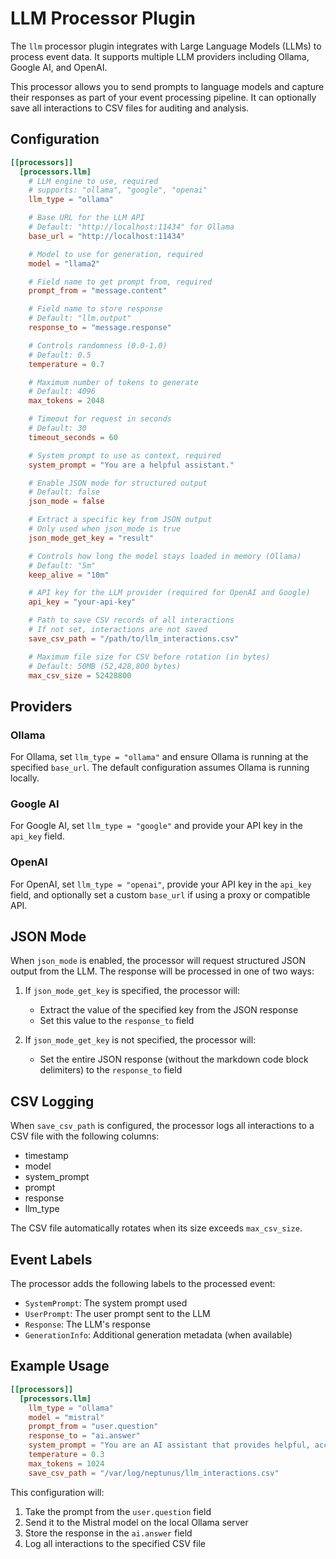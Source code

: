 # LLM Processor Plugin

The `llm` processor plugin integrates with Large Language Models (LLMs) to process event data. It supports multiple LLM providers including Ollama, Google AI, and OpenAI.

This processor allows you to send prompts to language models and capture their responses as part of your event processing pipeline. It can optionally save all interactions to CSV files for auditing and analysis.

## Configuration

```toml
[[processors]]
  [processors.llm]
    # LLM engine to use, required
    # supports: "ollama", "google", "openai"
    llm_type = "ollama"

    # Base URL for the LLM API
    # Default: "http://localhost:11434" for Ollama
    base_url = "http://localhost:11434"

    # Model to use for generation, required
    model = "llama2"

    # Field name to get prompt from, required
    prompt_from = "message.content"

    # Field name to store response
    # Default: "llm.output"
    response_to = "message.response"

    # Controls randomness (0.0-1.0)
    # Default: 0.5
    temperature = 0.7

    # Maximum number of tokens to generate
    # Default: 4096
    max_tokens = 2048

    # Timeout for request in seconds
    # Default: 30
    timeout_seconds = 60

    # System prompt to use as context, required
    system_prompt = "You are a helpful assistant."

    # Enable JSON mode for structured output
    # Default: false
    json_mode = false

    # Extract a specific key from JSON output
    # Only used when json_mode is true
    json_mode_get_key = "result"

    # Controls how long the model stays loaded in memory (Ollama)
    # Default: "5m"
    keep_alive = "10m"

    # API key for the LLM provider (required for OpenAI and Google)
    api_key = "your-api-key"

    # Path to save CSV records of all interactions
    # If not set, interactions are not saved
    save_csv_path = "/path/to/llm_interactions.csv"

    # Maximum file size for CSV before rotation (in bytes)
    # Default: 50MB (52,428,800 bytes)
    max_csv_size = 52428800
```

## Providers

### Ollama

For Ollama, set `llm_type = "ollama"` and ensure Ollama is running at the specified `base_url`. The default configuration assumes Ollama is running locally.

### Google AI

For Google AI, set `llm_type = "google"` and provide your API key in the `api_key` field.

### OpenAI

For OpenAI, set `llm_type = "openai"`, provide your API key in the `api_key` field, and optionally set a custom `base_url` if using a proxy or compatible API.

## JSON Mode

When `json_mode` is enabled, the processor will request structured JSON output from the LLM. The response will be processed in one of two ways:

1. If `json_mode_get_key` is specified, the processor will:
   - Extract the value of the specified key from the JSON response
   - Set this value to the `response_to` field

2. If `json_mode_get_key` is not specified, the processor will:
   - Set the entire JSON response (without the markdown code block delimiters) to the `response_to` field

## CSV Logging

When `save_csv_path` is configured, the processor logs all interactions to a CSV file with the following columns:
- timestamp
- model
- system_prompt
- prompt
- response
- llm_type

The CSV file automatically rotates when its size exceeds `max_csv_size`.

## Event Labels

The processor adds the following labels to the processed event:
- `SystemPrompt`: The system prompt used
- `UserPrompt`: The user prompt sent to the LLM
- `Response`: The LLM's response
- `GenerationInfo`: Additional generation metadata (when available)

## Example Usage

```toml
[[processors]]
  [processors.llm]
    llm_type = "ollama"
    model = "mistral"
    prompt_from = "user.question"
    response_to = "ai.answer"
    system_prompt = "You are an AI assistant that provides helpful, accurate, and concise responses."
    temperature = 0.3
    max_tokens = 1024
    save_csv_path = "/var/log/neptunus/llm_interactions.csv"
```

This configuration will:
1. Take the prompt from the `user.question` field
2. Send it to the Mistral model on the local Ollama server
3. Store the response in the `ai.answer` field
4. Log all interactions to the specified CSV file
